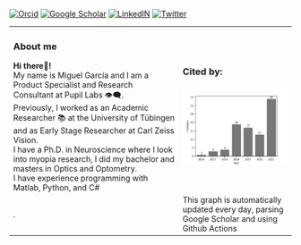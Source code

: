 
<a href="https://orcid.org/0000-0001-7379-0080">![Orcid](https://img.shields.io/static/v1?label=&message=ORCID%20Profile&color=grey&logo=ORCID&labelColor=A6CE39&logoColor=white)</a>
<a href="https://scholar.google.es/citations?hl=en&pli=1&user=P1qW5Z0AAAAJ">![Google Scholar](https://img.shields.io/static/v1?label=&message=Google%20Scholar%20Profile&color=grey&logo=GoogleScholar&labelColor=4285F4&logoColor=white)</a>
<a href="https://www.linkedin.com/in/mikegarciagarcia/">![LinkedIN](https://img.shields.io/static/v1?label=&message=mikegarciagarcia&color=grey&logo=LinkedIN&labelColor=0A66C2&logoColor=white)</a>
<a href="https://twitter.com/mikelgg93">![Twitter](https://img.shields.io/static/v1?label=&message=@mikelgg93&color=grey&logo=Twitter&labelColor=1DA1F2&logoColor=white)</a>


<table>
  <tr>
    <td width="60%">
      <h3>About me </h3>
      <b>Hi there👋!</b><br> My name is Miguel García and I am a Product Specialist and Research Consultant at Pupil Labs 👁️‍🗨️.<br> Previously, I worked as an Academic Researcher 📚 at the University of Tübingen and as Early Stage Researcher at Carl Zeiss Vision.<br> I have a Ph.D. in Neuroscience where I look into myopia research, I did my bachelor and masters in Optics and Optometry.<br> I have experience programming with Matlab, Python, and C#
    </td>
    <td width="40%">
      <h3>Cited by:</h3>
      <a href="https://scholar.google.com/citations?user=P1qW5Z0AAAAJ&hl=en"> <img src="barplot.png" alt="https://scholar.google.com/citations?user=P1qW5Z0AAAAJ&hl=en" width="500"/></a>    
    </td>
  </tr>
  <tr>
    <td width="60%">
      .
    </td>
    <td width="40%">
      This graph is automatically updated every day, parsing Google Scholar and using Github Actions
    </td>
  </tr>
</table>






